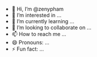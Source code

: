 - 👋 Hi, I’m @zenypham
- 👀 I’m interested in ...
- 🌱 I’m currently learning ...
- 💞️ I’m looking to collaborate on ...
- 📫 How to reach me ...
- 😄 Pronouns: ...
- ⚡ Fun fact: ...

<!---
zenypham/zenypham is a ✨ special ✨ repository because its `README.md` (this file) appears on your GitHub profile.
You can click the Preview link to take a look at your changes.
--->
